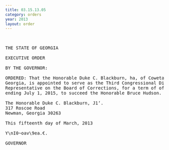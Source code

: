 ```yaml
---
title: 03.15.13.05
category: orders
year: 2013
layout: order
---
```


<pre> 

THE STATE OF GEORGIA

EXECUTIVE ORDER

BY THE GOVERNOR:

ORDERED: That the Honorable Duke C. Blackburn, ha, of Coweta County,
Georgia, is appointed to serve as the Third Congressional District
Representative on the Board of Corrections, for a term of office
ending July 1, 2015, to succeed the Honorable Bruce Hudson.

The Honorable Duke C. Blackburn, J1‘.
317 Roscoe Road
Newman, Georgia 30263

This fifteenth day of March, 2013

Y\nI0~oav\9ea.€.

GOVERNOR

</pre>
